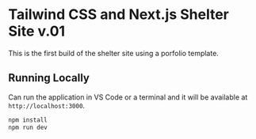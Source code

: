 # Tailwind CSS and Next.js Shelter Site v.01

This is the first build of the shelter site using a porfolio template.

## Running Locally

Can run the application in VS Code or a terminal and it will be available at `http://localhost:3000`.

```bash
npm install
npm run dev
```
